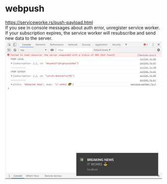 # webpush
https://serviceworke.rs/push-payload.html <br>
If you see in console messages about auth error, unregister service worker. <br>
If your subscription expires, the service worker will resubscribe and send new data to the server. <br>
![Alt text](./screenshots/1.JPG)
